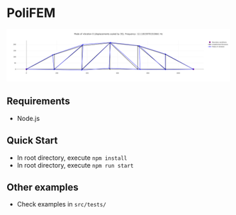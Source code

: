 # PoliFEM

![](modal.png?raw=true "Title")
## Requirements
- Node.js

## Quick Start
- In root directory, execute `npm install`
- In root directory, execute `npm run start`

## Other examples
- Check examples in `src/tests/`